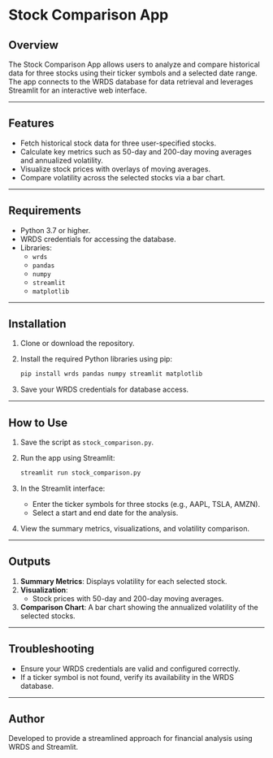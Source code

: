 
# Stock Comparison App

## Overview
The Stock Comparison App allows users to analyze and compare historical data for three stocks using their ticker symbols and a selected date range. The app connects to the WRDS database for data retrieval and leverages Streamlit for an interactive web interface.

---

## Features
- Fetch historical stock data for three user-specified stocks.
- Calculate key metrics such as 50-day and 200-day moving averages and annualized volatility.
- Visualize stock prices with overlays of moving averages.
- Compare volatility across the selected stocks via a bar chart.

---

## Requirements
- Python 3.7 or higher.
- WRDS credentials for accessing the database.
- Libraries:
  - `wrds`
  - `pandas`
  - `numpy`
  - `streamlit`
  - `matplotlib`

---

## Installation

1. Clone or download the repository.
2. Install the required Python libraries using pip:

   ```bash
   pip install wrds pandas numpy streamlit matplotlib
   ```

3. Save your WRDS credentials for database access.

---

## How to Use

1. Save the script as `stock_comparison.py`.
2. Run the app using Streamlit:

   ```bash
   streamlit run stock_comparison.py
   ```

3. In the Streamlit interface:
   - Enter the ticker symbols for three stocks (e.g., AAPL, TSLA, AMZN).
   - Select a start and end date for the analysis.
4. View the summary metrics, visualizations, and volatility comparison.

---

## Outputs

1. **Summary Metrics**: Displays volatility for each selected stock.
2. **Visualization**:
   - Stock prices with 50-day and 200-day moving averages.
3. **Comparison Chart**: A bar chart showing the annualized volatility of the selected stocks.

---

## Troubleshooting
- Ensure your WRDS credentials are valid and configured correctly.
- If a ticker symbol is not found, verify its availability in the WRDS database.

---

## Author
Developed to provide a streamlined approach for financial analysis using WRDS and Streamlit.
